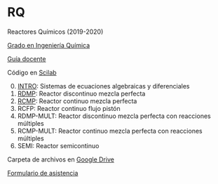 # RQ

Reactores Químicos (2019-2020)

[Grado en Ingeniería Química](http://grados.ugr.es/iquimica)

[Guía docente](http://grados.ugr.es/iquimica/pages/infoacademica/gd1920/rq1920)

Código en [Scilab](http://www.scilab.org)

0. [INTRO](https://drive.google.com/open?id=1X4uq2BR0dFzw9sGRTgPoaG8yzzyRLplH): Sistemas de ecuaciones algebraicas y diferenciales 
1. [RDMP](https://drive.google.com/open?id=19V8YqVyjmr3UDkQ-GTvb53eGBcZ6e54R): Reactor discontinuo mezcla perfecta 
2. [RCMP](https://drive.google.com/open?id=1iIzDUbSJ9FFIyyAIP-Ls95ZiV9h_6djs): Reactor continuo mezcla perfecta
3. RCFP: Reactor continuo flujo pistón
4. RDMP-MULT: Reactor discontinuo mezcla perfecta con reacciones múltiples
5. RCMP-MULT: Reactor continuo mezcla perfecta con reacciones múltiples
6. SEMI: Reactor semicontinuo

Carpeta de archivos en [Google Drive](https://drive.google.com/drive/folders/1YU3lfvY7HRdlSeeqGyyuNjekO433TEav?usp=sharing)

[Formulario de asistencia](https://docs.google.com/forms/d/e/1FAIpQLSeGuVjwPysHE2IftUtXyUzrQk0d6xcuCEu2375SL2asZg_bVw/viewform)
